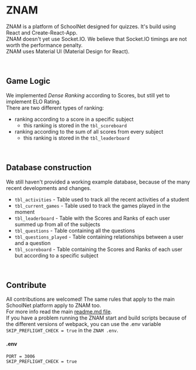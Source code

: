 # ZNAM

ZNAM is a platform of SchoolNet designed for quizzes. It's build using React and Create-React-App. <br>
ZNAM doesn't yet use Socket.IO. We believe that Socket.IO timings are not worth the performance penalty. <br>
ZNAM uses Material UI (Material Design for React).

<br>

## Game Logic

We implemented *Dense Ranking* according to Scores, but still yet to implement ELO Rating. <br>
There are two different types of ranking:
  * ranking according to a score in a specific subject
    - this ranking is stored in the `tbl_scoreboard`
  * ranking according to the sum of all scores from every subject
    - this ranking is stored in the `tbl_leaderboard`

<br>

## Database construction

We still haven't provided a working example database, because of the many recent developments and changes.

* `tbl_activities` - Table used to track all the recent activities of a student
* `tbl_current_games` - Table used to track the games played in the moment
* `tbl_leaderboard` - Table with the Scores and Ranks of each user summed up from all of the subjects
* `tbl_questions` - Table containing all the questions
* `tbl_questions_played` - Table containing relationships between a user and a question
* `tbl_scoreboard` - Table containing the Scores and Ranks of each user but according to a specific subject

<br>

## Contribute

All contributions are welcomed! The same rules that apply to the main SchoolNet platform apply to ZNAM too. <br>
For more info read the main [readme.md file](https://github.com/mitkonikov/SchoolNet). <br>
If you have a problem running the ZNAM start and build scripts because of the different versions of webpack,
you can use the .env variable `SKIP_PREFLIGHT_CHECK = true` in the `ZNAM .env`.

#### .env
```
PORT = 3006
SKIP_PREFLIGHT_CHECK = true
```
